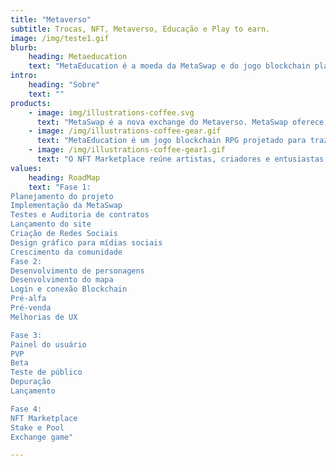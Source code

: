 ```yaml
---
title: "Metaverso"
subtitle: Trocas, NFT, Metaverso, Educação e Play to earn.
image: /img/teste1.gif
blurb:
    heading: Metaeducation
    text: "MetaEducation é a moeda da MetaSwap e do jogo blockchain play to earn MetaEducation, com trocas rápidas e de taxas baixas, jogadores do metaverso tem a exchange perfeita para acessar ganhos. "
intro:
    heading: "Sobre"
    text: ""
products:
    - image: img/illustrations-coffee.svg
      text: "MetaSwap é a nova exchange do Metaverso. MetaSwap oferece aos investidores e usuários do universo meta a capacidade de apostar em farms de pool de liquidez ou pools de token único, realizar trocas com baixas taxas. A MetaSwap pretende desenvolver o protocolo de trocas mais rápido e de menores taxas do universo."
    - image: /img/illustrations-coffee-gear.gif
      text: "MetaEducation é um jogo blockchain RPG projetado para trazer uma experiência virtual incrível para todos, com torneios e PVP os jogadores podem competir entre si por recompensas, adquirir novos NFT’s para acessar novas habilidades e poderes e construir e expandir seus mundos enquanto vivem reviravoltas históricas."
    - image: /img/illustrations-coffee-gear1.gif
      text: "O NFT Marketplace reúne artistas, criadores e entusiastas de criptomoedas em uma única plataforma para criar e negociar NFT’s do Meta Education e de outros criadores."
values:
    heading: RoadMap
    text: "Fase 1:
Planejamento do projeto
Implementação da MetaSwap
Testes e Auditoria de contratos
Lançamento do site
Criação de Redes Sociais
Design gráfico para mídias sociais
Crescimento da comunidade
Fase 2:
Desenvolvimento de personagens
Desenvolvimento do mapa
Login e conexão Blockchain
Pré-alfa
Pré-venda
Melhorias de UX

Fase 3:
Painel do usuário
PVP
Beta 
Teste de público
Depuração
Lançamento

Fase 4:
NFT Marketplace
Stake e Pool
Exchange game"

---
```


